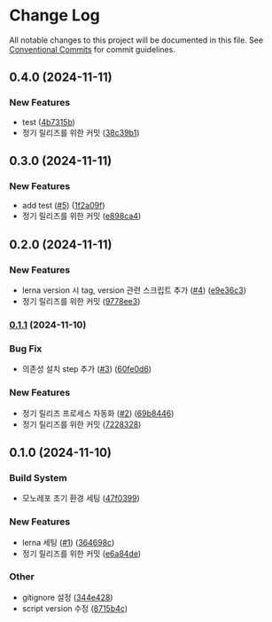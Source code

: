 # Change Log

All notable changes to this project will be documented in this file.
See [Conventional Commits](https://conventionalcommits.org) for commit guidelines.

## 0.4.0 (2024-11-11)


### New Features

* test ([4b7315b](https://github.com/ellen-lee-goorm/monorepo-test/commit/4b7315bc15c87b8da5fb4bfa7016373e93eadb89))
* 정기 릴리즈를 위한 커밋 ([38c39b1](https://github.com/ellen-lee-goorm/monorepo-test/commit/38c39b1c7f199e89beda35edc220160146366b73))



## 0.3.0 (2024-11-11)


### New Features

* add test ([#5](https://github.com/ellen-lee-goorm/monorepo-test/issues/5)) ([1f2a09f](https://github.com/ellen-lee-goorm/monorepo-test/commit/1f2a09fda106fe46008aa86f7cf257c71c927a1f))
* 정기 릴리즈를 위한 커밋 ([e898ca4](https://github.com/ellen-lee-goorm/monorepo-test/commit/e898ca435efa3ec7dbd3d468b22835f12e5feba6))



## 0.2.0 (2024-11-11)


### New Features

* lerna version 시 tag, version 관련 스크립트 추가 ([#4](https://github.com/ellen-lee-goorm/monorepo-test/issues/4)) ([e9e36c3](https://github.com/ellen-lee-goorm/monorepo-test/commit/e9e36c3af0e2ba629b4657cf5fd976f9ce2cb6d3))
* 정기 릴리즈를 위한 커밋 ([9778ee3](https://github.com/ellen-lee-goorm/monorepo-test/commit/9778ee35fb5072017a11d0867c587023327604fd))



### [0.1.1](https://github.com/ellen-lee-goorm/monorepo-test/compare/v0.1.0...v0.1.1) (2024-11-10)


### Bug Fix

* 의존성 설치 step 추가 ([#3](https://github.com/ellen-lee-goorm/monorepo-test/issues/3)) ([60fe0d6](https://github.com/ellen-lee-goorm/monorepo-test/commit/60fe0d6428dd0f0f9df34d0499613b0a426b6542))


### New Features

* 정기 릴리즈 프로세스 자동화 ([#2](https://github.com/ellen-lee-goorm/monorepo-test/issues/2)) ([69b8446](https://github.com/ellen-lee-goorm/monorepo-test/commit/69b84464cdc6343803fa67bf94fb67f8577f567a))
* 정기 릴리즈를 위한 커밋 ([7228328](https://github.com/ellen-lee-goorm/monorepo-test/commit/72283280cb92d937ccea84ccac4d9e425488ce40))



## 0.1.0 (2024-11-10)


### Build System

* 모노레포 초기 환경 세팅 ([47f0399](https://github.com/ellen-lee-goorm/monorepo-test/commit/47f03994581320cd5f0ad8a8265ab3e984201af7))


### New Features

* lerna 세팅 ([#1](https://github.com/ellen-lee-goorm/monorepo-test/issues/1)) ([364698c](https://github.com/ellen-lee-goorm/monorepo-test/commit/364698c9c53bf828d03c2082a6a677afaa98df2f))
* 정기 릴리즈를 위한 커밋 ([e6a84de](https://github.com/ellen-lee-goorm/monorepo-test/commit/e6a84de93d6a61e68fb3f3394397f371b8bc4246))


### Other

* gitignore 설정 ([344e428](https://github.com/ellen-lee-goorm/monorepo-test/commit/344e42884849b030f5e5fb24c439bc6b55907dc3))
* script version 수정 ([8715b4c](https://github.com/ellen-lee-goorm/monorepo-test/commit/8715b4c5551778adfd77f528450abd0536c45a94))
